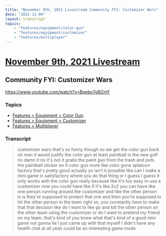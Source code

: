 ```yaml
---
title: "November 9th, 2021 Livestream Community FYI: Customizer Wars"
date: "2021-11-09"
layout: transcript
topics:
    - "features/equipment/color-gun"
    - "features/equipment/customizer"
    - "features/multiplayer"
---
```

# [November 9th, 2021 Livestream](../2021-11-09.md)
## Community FYI: Customizer Wars
https://www.youtube.com/watch?v=Bqebo7gBZmY

### Topics
* [Features > Equipment > Color Gun](../topics/features/equipment/color-gun.md)
* [Features > Equipment > Customizer](../topics/features/equipment/customizer.md)
* [Features > Multiplayer](../topics/features/multiplayer.md)

### Transcript

> customizer wars that's so funny though so we get the color gun back oh man it would justify the color gun at least paintball is the new golf no damn it no it's not it grabs the paint gun from the trash and puts the paintball sticker on it color gun more like color gone splatoon factory that's pretty good actually yo isn't it possible like can I make a mini game in satisfactory where you do that thing or I guess I guess it only works with the color gun really because like it's too easy to use a customizer now you could have like if it's like 2v2 you can have like one person running around the customizer and like the other person is is they're supposed to protect that one and then you're supposed to hit the other person in the team right so, you constantly have to make that that decision like do I want to like go and kill the other person on the other team using the customizer or do I want to pretend my friend on my team, that's kind of you know what that's kind of a good mini game not gonna lie I just came up with that myself I didn't have any health chat at all yeah could be an interesting game mode
